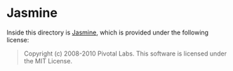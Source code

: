 # Jasmine

Inside this directory is [Jasmine](http://pivotal.github.com/jasmine), which is provided under the following license:

> Copyright (c) 2008-2010 Pivotal Labs. This software is licensed under the MIT License.
